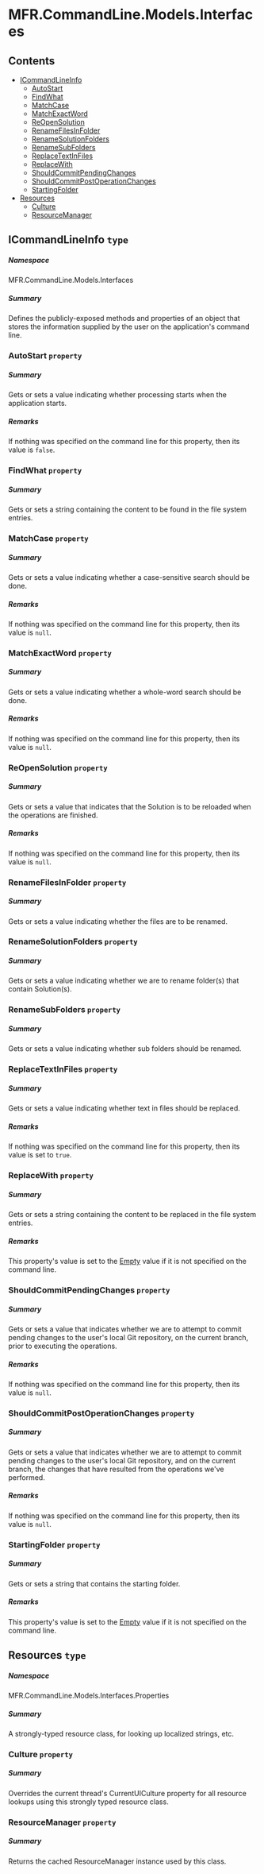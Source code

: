 <a name='assembly'></a>
# MFR.CommandLine.Models.Interfaces

## Contents

- [ICommandLineInfo](#T-MFR-CommandLine-Models-Interfaces-ICommandLineInfo 'MFR.CommandLine.Models.Interfaces.ICommandLineInfo')
  - [AutoStart](#P-MFR-CommandLine-Models-Interfaces-ICommandLineInfo-AutoStart 'MFR.CommandLine.Models.Interfaces.ICommandLineInfo.AutoStart')
  - [FindWhat](#P-MFR-CommandLine-Models-Interfaces-ICommandLineInfo-FindWhat 'MFR.CommandLine.Models.Interfaces.ICommandLineInfo.FindWhat')
  - [MatchCase](#P-MFR-CommandLine-Models-Interfaces-ICommandLineInfo-MatchCase 'MFR.CommandLine.Models.Interfaces.ICommandLineInfo.MatchCase')
  - [MatchExactWord](#P-MFR-CommandLine-Models-Interfaces-ICommandLineInfo-MatchExactWord 'MFR.CommandLine.Models.Interfaces.ICommandLineInfo.MatchExactWord')
  - [ReOpenSolution](#P-MFR-CommandLine-Models-Interfaces-ICommandLineInfo-ReOpenSolution 'MFR.CommandLine.Models.Interfaces.ICommandLineInfo.ReOpenSolution')
  - [RenameFilesInFolder](#P-MFR-CommandLine-Models-Interfaces-ICommandLineInfo-RenameFilesInFolder 'MFR.CommandLine.Models.Interfaces.ICommandLineInfo.RenameFilesInFolder')
  - [RenameSolutionFolders](#P-MFR-CommandLine-Models-Interfaces-ICommandLineInfo-RenameSolutionFolders 'MFR.CommandLine.Models.Interfaces.ICommandLineInfo.RenameSolutionFolders')
  - [RenameSubFolders](#P-MFR-CommandLine-Models-Interfaces-ICommandLineInfo-RenameSubFolders 'MFR.CommandLine.Models.Interfaces.ICommandLineInfo.RenameSubFolders')
  - [ReplaceTextInFiles](#P-MFR-CommandLine-Models-Interfaces-ICommandLineInfo-ReplaceTextInFiles 'MFR.CommandLine.Models.Interfaces.ICommandLineInfo.ReplaceTextInFiles')
  - [ReplaceWith](#P-MFR-CommandLine-Models-Interfaces-ICommandLineInfo-ReplaceWith 'MFR.CommandLine.Models.Interfaces.ICommandLineInfo.ReplaceWith')
  - [ShouldCommitPendingChanges](#P-MFR-CommandLine-Models-Interfaces-ICommandLineInfo-ShouldCommitPendingChanges 'MFR.CommandLine.Models.Interfaces.ICommandLineInfo.ShouldCommitPendingChanges')
  - [ShouldCommitPostOperationChanges](#P-MFR-CommandLine-Models-Interfaces-ICommandLineInfo-ShouldCommitPostOperationChanges 'MFR.CommandLine.Models.Interfaces.ICommandLineInfo.ShouldCommitPostOperationChanges')
  - [StartingFolder](#P-MFR-CommandLine-Models-Interfaces-ICommandLineInfo-StartingFolder 'MFR.CommandLine.Models.Interfaces.ICommandLineInfo.StartingFolder')
- [Resources](#T-MFR-CommandLine-Models-Interfaces-Properties-Resources 'MFR.CommandLine.Models.Interfaces.Properties.Resources')
  - [Culture](#P-MFR-CommandLine-Models-Interfaces-Properties-Resources-Culture 'MFR.CommandLine.Models.Interfaces.Properties.Resources.Culture')
  - [ResourceManager](#P-MFR-CommandLine-Models-Interfaces-Properties-Resources-ResourceManager 'MFR.CommandLine.Models.Interfaces.Properties.Resources.ResourceManager')

<a name='T-MFR-CommandLine-Models-Interfaces-ICommandLineInfo'></a>
## ICommandLineInfo `type`

##### Namespace

MFR.CommandLine.Models.Interfaces

##### Summary

Defines the publicly-exposed methods and properties of an object that stores
the information supplied by the user on the application's command line.

<a name='P-MFR-CommandLine-Models-Interfaces-ICommandLineInfo-AutoStart'></a>
### AutoStart `property`

##### Summary

Gets or sets a value indicating whether processing starts when the application
starts.

##### Remarks

If nothing was specified on the command line for this property, then
its value is `false`.

<a name='P-MFR-CommandLine-Models-Interfaces-ICommandLineInfo-FindWhat'></a>
### FindWhat `property`

##### Summary

Gets or sets a string containing the content to be found in the file system
entries.

<a name='P-MFR-CommandLine-Models-Interfaces-ICommandLineInfo-MatchCase'></a>
### MatchCase `property`

##### Summary

Gets or sets a value indicating whether a case-sensitive search should be done.

##### Remarks

If nothing was specified on the command line for this property, then
its value is `null`.

<a name='P-MFR-CommandLine-Models-Interfaces-ICommandLineInfo-MatchExactWord'></a>
### MatchExactWord `property`

##### Summary

Gets or sets a value indicating whether a whole-word search should be done.

##### Remarks

If nothing was specified on the command line for this property, then
its value is `null`.

<a name='P-MFR-CommandLine-Models-Interfaces-ICommandLineInfo-ReOpenSolution'></a>
### ReOpenSolution `property`

##### Summary

Gets or sets a value that indicates that the Solution is to be reloaded when
the operations are finished.

##### Remarks

If nothing was specified on the command line for this property, then
its value is `null`.

<a name='P-MFR-CommandLine-Models-Interfaces-ICommandLineInfo-RenameFilesInFolder'></a>
### RenameFilesInFolder `property`

##### Summary

Gets or sets a value indicating whether the files are to be renamed.

<a name='P-MFR-CommandLine-Models-Interfaces-ICommandLineInfo-RenameSolutionFolders'></a>
### RenameSolutionFolders `property`

##### Summary

Gets or sets a value indicating whether we are to rename folder(s) that contain
Solution(s).

<a name='P-MFR-CommandLine-Models-Interfaces-ICommandLineInfo-RenameSubFolders'></a>
### RenameSubFolders `property`

##### Summary

Gets or sets a value indicating whether sub folders should be renamed.

<a name='P-MFR-CommandLine-Models-Interfaces-ICommandLineInfo-ReplaceTextInFiles'></a>
### ReplaceTextInFiles `property`

##### Summary

Gets or sets a value indicating whether text in files should be replaced.

##### Remarks

If nothing was specified on the command line for this property, then
its value is set to `true`.

<a name='P-MFR-CommandLine-Models-Interfaces-ICommandLineInfo-ReplaceWith'></a>
### ReplaceWith `property`

##### Summary

Gets or sets a string containing the content to be replaced in the file system
entries.

##### Remarks

This property's value is set to the
[Empty](http://msdn.microsoft.com/query/dev14.query?appId=Dev14IDEF1&l=EN-US&k=k:System.String.Empty 'System.String.Empty') value if it is not specified on the
command line.

<a name='P-MFR-CommandLine-Models-Interfaces-ICommandLineInfo-ShouldCommitPendingChanges'></a>
### ShouldCommitPendingChanges `property`

##### Summary

Gets or sets a value that indicates whether we are to attempt to commit pending
changes to the user's local Git repository, on the current branch, prior to
executing the operations.

##### Remarks

If nothing was specified on the command line for this property, then
its value is `null`.

<a name='P-MFR-CommandLine-Models-Interfaces-ICommandLineInfo-ShouldCommitPostOperationChanges'></a>
### ShouldCommitPostOperationChanges `property`

##### Summary

Gets or sets a value that indicates whether we are to attempt to commit pending
changes to the user's local Git repository, and on the current branch, the
changes that have resulted from the operations we've performed.

##### Remarks

If nothing was specified on the command line for this property, then
its value is `null`.

<a name='P-MFR-CommandLine-Models-Interfaces-ICommandLineInfo-StartingFolder'></a>
### StartingFolder `property`

##### Summary

Gets or sets a string that contains the starting folder.

##### Remarks

This property's value is set to the
[Empty](http://msdn.microsoft.com/query/dev14.query?appId=Dev14IDEF1&l=EN-US&k=k:System.String.Empty 'System.String.Empty') value if it is not specified on the
command line.

<a name='T-MFR-CommandLine-Models-Interfaces-Properties-Resources'></a>
## Resources `type`

##### Namespace

MFR.CommandLine.Models.Interfaces.Properties

##### Summary

A strongly-typed resource class, for looking up localized strings, etc.

<a name='P-MFR-CommandLine-Models-Interfaces-Properties-Resources-Culture'></a>
### Culture `property`

##### Summary

Overrides the current thread's CurrentUICulture property for all
  resource lookups using this strongly typed resource class.

<a name='P-MFR-CommandLine-Models-Interfaces-Properties-Resources-ResourceManager'></a>
### ResourceManager `property`

##### Summary

Returns the cached ResourceManager instance used by this class.
